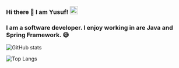 ### Hi there 👋 I am Yusuf! [<img src='https://cdn.jsdelivr.net/npm/simple-icons@3.0.1/icons/linkedin.svg' alt='linkedin' height='22'>](https://www.linkedin.com/in/muhammed-yusuf-yucedag) 

### I am a software developer. I enjoy working in are Java and Spring Framework. :sweat_smile:
                                                                                                                                              
![GitHub stats](https://github-readme-stats.vercel.app/api?username=yusufyucedag&show_icons=true&theme=tokyonight)
  
![Top Langs](https://github-readme-stats.vercel.app/api/top-langs/?username=yusufyucedag&theme=tokyonight)


